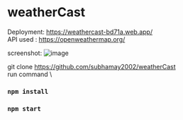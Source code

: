 # weatherCast

Deployment: https://weathercast-bd71a.web.app/ \
API used : https://openweathermap.org/

screenshot:
![image](https://user-images.githubusercontent.com/63004195/150726926-2cfba496-afc9-446a-b800-1d01c56d8008.png)

git clone https://github.com/subhamay2002/weatherCast \
run command \
   ### `npm install` 
   ### `npm start`
